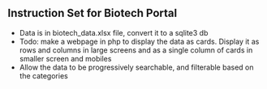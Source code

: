## Instruction Set for Biotech Portal

- Data is in biotech_data.xlsx file, convert it to a sqlite3 db
- Todo: make a webpage in php to display the data as cards. Display it as rows and columns in large screens and as a single column of cards in smaller screen and mobiles
- Allow the data to be progressively searchable, and filterable based on the categories 